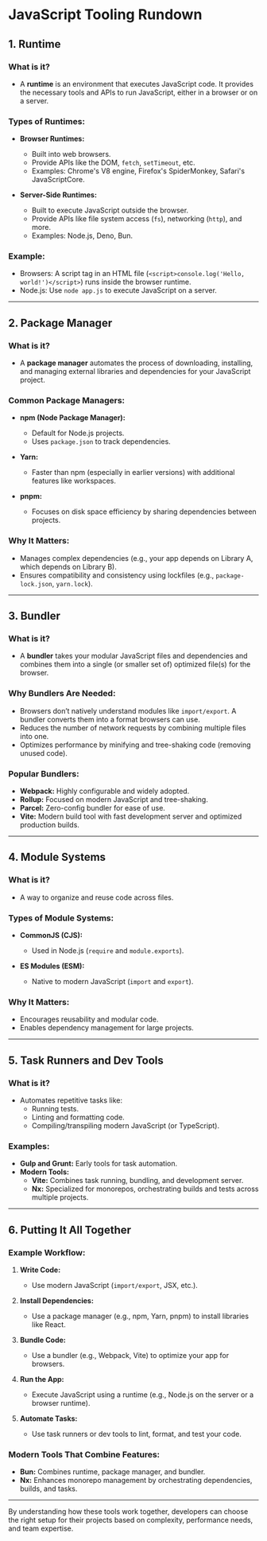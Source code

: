 # JavaScript Tooling Rundown

## 1. **Runtime**
### What is it?
- A **runtime** is an environment that executes JavaScript code. It provides the necessary tools and APIs to run JavaScript, either in a browser or on a server.

### Types of Runtimes:
- **Browser Runtimes:**
  - Built into web browsers.
  - Provide APIs like the DOM, `fetch`, `setTimeout`, etc.
  - Examples: Chrome's V8 engine, Firefox's SpiderMonkey, Safari's JavaScriptCore.

- **Server-Side Runtimes:**
  - Built to execute JavaScript outside the browser.
  - Provide APIs like file system access (`fs`), networking (`http`), and more.
  - Examples: Node.js, Deno, Bun.

### Example:
- Browsers: A script tag in an HTML file (`<script>console.log('Hello, world!')</script>`) runs inside the browser runtime.
- Node.js: Use `node app.js` to execute JavaScript on a server.

---

## 2. **Package Manager**
### What is it?
- A **package manager** automates the process of downloading, installing, and managing external libraries and dependencies for your JavaScript project.

### Common Package Managers:
- **npm (Node Package Manager):**
  - Default for Node.js projects.
  - Uses `package.json` to track dependencies.

- **Yarn:**
  - Faster than npm (especially in earlier versions) with additional features like workspaces.

- **pnpm:**
  - Focuses on disk space efficiency by sharing dependencies between projects.

### Why It Matters:
- Manages complex dependencies (e.g., your app depends on Library A, which depends on Library B).
- Ensures compatibility and consistency using lockfiles (e.g., `package-lock.json`, `yarn.lock`).

---

## 3. **Bundler**
### What is it?
- A **bundler** takes your modular JavaScript files and dependencies and combines them into a single (or smaller set of) optimized file(s) for the browser.

### Why Bundlers Are Needed:
- Browsers don’t natively understand modules like `import/export`. A bundler converts them into a format browsers can use.
- Reduces the number of network requests by combining multiple files into one.
- Optimizes performance by minifying and tree-shaking code (removing unused code).

### Popular Bundlers:
- **Webpack:** Highly configurable and widely adopted.
- **Rollup:** Focused on modern JavaScript and tree-shaking.
- **Parcel:** Zero-config bundler for ease of use.
- **Vite:** Modern build tool with fast development server and optimized production builds.

---

## 4. **Module Systems**
### What is it?
- A way to organize and reuse code across files.

### Types of Module Systems:
- **CommonJS (CJS):**
  - Used in Node.js (`require` and `module.exports`).

- **ES Modules (ESM):**
  - Native to modern JavaScript (`import` and `export`).

### Why It Matters:
- Encourages reusability and modular code.
- Enables dependency management for large projects.

---

## 5. **Task Runners and Dev Tools**
### What is it?
- Automates repetitive tasks like:
  - Running tests.
  - Linting and formatting code.
  - Compiling/transpiling modern JavaScript (or TypeScript).

### Examples:
- **Gulp and Grunt:** Early tools for task automation.
- **Modern Tools:**
  - **Vite:** Combines task running, bundling, and development server.
  - **Nx:** Specialized for monorepos, orchestrating builds and tests across multiple projects.

---

## 6. **Putting It All Together**
### Example Workflow:
1. **Write Code:**
   - Use modern JavaScript (`import/export`, JSX, etc.).

2. **Install Dependencies:**
   - Use a package manager (e.g., npm, Yarn, pnpm) to install libraries like React.

3. **Bundle Code:**
   - Use a bundler (e.g., Webpack, Vite) to optimize your app for browsers.

4. **Run the App:**
   - Execute JavaScript using a runtime (e.g., Node.js on the server or a browser runtime).

5. **Automate Tasks:**
   - Use task runners or dev tools to lint, format, and test your code.

### Modern Tools That Combine Features:
- **Bun:** Combines runtime, package manager, and bundler.
- **Nx:** Enhances monorepo management by orchestrating dependencies, builds, and tasks.

---

By understanding how these tools work together, developers can choose the right setup for their projects based on complexity, performance needs, and team expertise.

